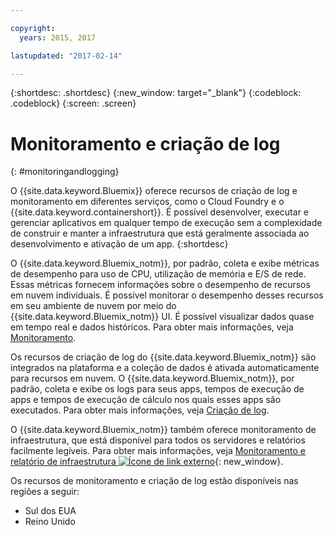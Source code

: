 ```yaml
---

copyright:
  years: 2015, 2017

lastupdated: "2017-02-14"

---
```



{:shortdesc: .shortdesc}
{:new_window: target="_blank"}
{:codeblock: .codeblock}
{:screen: .screen}

# Monitoramento e criação de log
{: #monitoringandlogging}

O {{site.data.keyword.Bluemix}} oferece recursos de criação de log e monitoramento em diferentes serviços, como o Cloud Foundry e o {{site.data.keyword.containershort}}. É possível desenvolver, executar e gerenciar aplicativos em qualquer tempo de execução sem a complexidade de construir e manter a infraestrutura que está geralmente associada ao desenvolvimento e ativação de um app.
{:shortdesc}

O {{site.data.keyword.Bluemix_notm}}, por padrão, coleta e exibe métricas de desempenho para uso de CPU, utilização de memória e E/S de rede. Essas métricas fornecem informações sobre o desempenho de recursos em nuvem individuais. É possível monitorar o desempenho desses recursos em seu ambiente de nuvem por meio do {{site.data.keyword.Bluemix_notm}} UI. É possível visualizar dados quase em tempo real e dados históricos. Para obter mais informações, veja [Monitoramento](monitoring/monitoring_bmx_ov.html#monitoring_bmx_ov).

Os recursos de criação de log do {{site.data.keyword.Bluemix_notm}} são integrados na plataforma e a coleção de dados é ativada automaticamente para recursos em nuvem. O {{site.data.keyword.Bluemix_notm}}, por padrão, coleta e exibe os logs para seus apps, tempos de execução de apps e tempos de execução de cálculo nos quais esses apps são executados. Para obter mais informações, veja [Criação de log](logging/logging_bmx_ov.html#logging_bmx_ov).

O {{site.data.keyword.Bluemix_notm}} também oferece monitoramento de infraestrutura, que está disponível para todos os servidores e relatórios facilmente legíveis. Para obter mais informações, veja [Monitoramento e relatório de infraestrutura ![Ícone de link externo](../icons/launch-glyph.svg "Ícone de link externo")](https://www.ibm.com/cloud-computing/bluemix/infrastructure-monitoring){: new_window}.

Os recursos de monitoramento e criação de log estão disponíveis nas regiões a seguir:
* Sul dos EUA
* Reino Unido



